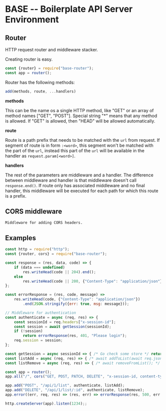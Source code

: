 # BASE -- Boilerplate API Server Environment

## Router

HTTP request router and middleware stacker.

Creating router is easy.

```javascript
const {router} = require("base-router");
const app = router();
```

Router has the following methods:

```javascript
add(methods, route, ...handlers)
```

**methods**

This can be the name os a single HTTP method, like "GET" or an array of method names ["GET", "POST"]. Special string "*" means that any method is allowed. If "GET" is allowed, then "HEAD" will be allowed automatically.


**route**

Route is a path prefix that needs to be matched with the `url` from request. If segment of route is in form `:<word>`, this segment won't be matched with the part of the `url`, instead this part of the `url` will be available in the handler as `request.param[<word>]`.

**handlers**

The rest of the parameters are middleware and a handler. The difference between middleware and handler is that middleware doesn't call `response.end()`. If route only has associated middleware and no final handler, this middleware will be executed for each path for which this route is a prefix.

## CORS middleware

    Middleware for adding CORS headers.


## Examples

```javascript
const http = require("http");
const {router, cors} = require("base-router");

const response = (res, data, code) => {
    if (data === undefined)
        res.writeHead(code || 204).end();
    else
        res.writeHead(code || 200, {"Content-Type": "application/json"}).end(JSON.stringify(data));
};

const errorResponse = (res, code, message) =>
    res.writeHead(code, {"Content-Type": "application/json"})
        .end(JSON.stringify({err: true, msg: message}));

// Middleware for authentication
const authenticate = async (req, res) => {
    const sessionId = req.headers["x-session-id"];
    const session = await getSession(sessionId);
    if (!session)
        return errorResponse(res, 401, "Please login");
    req.session = session;
};

const getSession = async sessionId => { /* Go check some store */ return Promise.resolve(1); };
const listAdd = async (req, res) => { /* await addToList(await req.json()); */ response(res, {ok: true}); };
const listRemove = async (req, res) => { /* await removeFromList(); */ response(res); };

const app = router();
app.all("/", cors("GET, POST, PATCH, DELETE", "x-session-id, content-type"));

app.add("POST", "/api/1/list", authenticate, listAdd);
app.add("DELETE", "/api/1/list/:id", authenticate, listRemove);
app.error((err, req, res) => (res, err) => errorResponse(res, 500, err.message));

http.createServer(app).listen(1234);;
```
